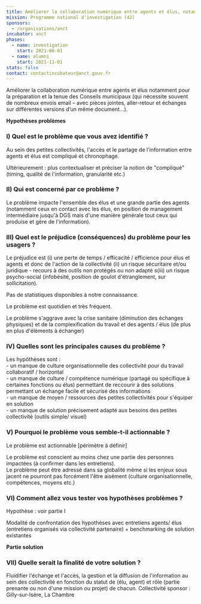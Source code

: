 ```yaml
---
title: Améliorer la collaboration numérique entre agents et élus, notamment dans la préparation des conseils municipaux
mission: Programme national d'investigation (42)
sponsors:
  - /organisations/anct
incubator: anct
phases:
  - name: investigation
    start: 2021-06-01
  - name: alumni
    start: 2021-11-01
stats: false
contact: contactincubateur@anct.gouv.fr
---
```

Améliorer la collaboration numérique entre agents et élus notamment pour la préparation et la tenue des Conseils municipaux (qui nécessite souvent de nombreux envois email – avec pièces jointes, aller-retour et échanges sur différentes versions d’un même document…).

**Hypothèses problèmes**

### I) Quel est le problème que vous avez identifié ?

Au sein des petites collectivités, l'accès et le partage de l'information entre agents et élus est compliqué et chronophage.

Ultérieurement : plus contextualiser et préciser la notion de "compliqué" (timing, qualité de l'information, granularité etc.)

### II) Qui est concerné par ce problème ?

Le problème impacte l'ensemble des élus et une grande partie des agents (notamment ceux en contact avec les élus, en position de management intermédiaire jusqu'à DGS mais d'une manière générale tout ceux qui produise et gère de l'information).

### III) Quel est le préjudice (conséquences) du problème pour les usagers ?

Le préjudice est (i) une perte de temps / efficacité / efficience pour élus et agents et donc de l'action de la collectivité (ii) un risque sécuritaire et/ou juridique - recours à des outils non protégés ou non adapté s(iii) un risque psycho-social (infobésité, position de goulot d'étranglement, sur sollicitation).

Pas de statistiques disponibles à notre connaissance.

Le problème est quotidien et très fréquent.

Le problème s'aggrave avec la crise sanitaire (diminution des échanges physiques) et de la complexification du travail et des agents / élus (de plus en plus d'éléments à échanger)

### IV) Quelles sont les principales causes du problème ?

Les hypôthèses sont :  
\- un manque de culture organisationnelle des collectivité pour du travail collaboratif / horizontal  
\- un manque de culture / compétence numérique (partagé ou spécifique à certaines fonctions ou élus) permettant de reccourir à des solutions permettant un échange facile et sécurisé des informations  
\- un manque de moyen / ressources des petites collectivités pour s'équiper en solution  
\- un manque de solution précisement adapté aux besoins des petites collectivité (outils simple/ visuel)

### V) Pourquoi le problème vous semble-t-il actionnable ?

Le problème est actionnable \[périmètre à définir\]

Le problème est conscient au moins chez une partie des personnes impactées (à confirmer dans les entretiens).  
Le problème peut être adressé dans sa globalité même si les enjeux sous jacent ne pourront pas forcément l'être aisément (culture organisationnelle, compétences, moyens etc.)

### VI) Comment allez vous tester vos hypothèses problèmes ?

Hypothèse : voir partie I

Modalité de confrontation des hypothèses avec entretiens agents/ élus (entretiens organisés via collectivité partenaire) + benchmarking de solution existantes

**Partie solution**

### VII) Quelle serait la finalité de votre solution ?

Fluidifier l'échange et l'accès, la gestion et la diffusion de l'information au sein des collectivité en fonction du statut de (élu, agent) et rôle (partie prenante ou non d'une mission ou projet) de chacun.
Collectivité sponsor : Gilly-sur-Isère, La Chambre
